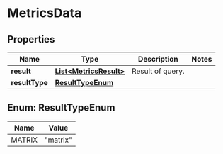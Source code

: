 

# MetricsData


## Properties

| Name | Type | Description | Notes |
|------------ | ------------- | ------------- | -------------|
|**result** | [**List&lt;MetricsResult&gt;**](MetricsResult.md) | Result of query. |  |
|**resultType** | [**ResultTypeEnum**](#ResultTypeEnum) |  |  |



## Enum: ResultTypeEnum

| Name | Value |
|---- | -----|
| MATRIX | &quot;matrix&quot; |



